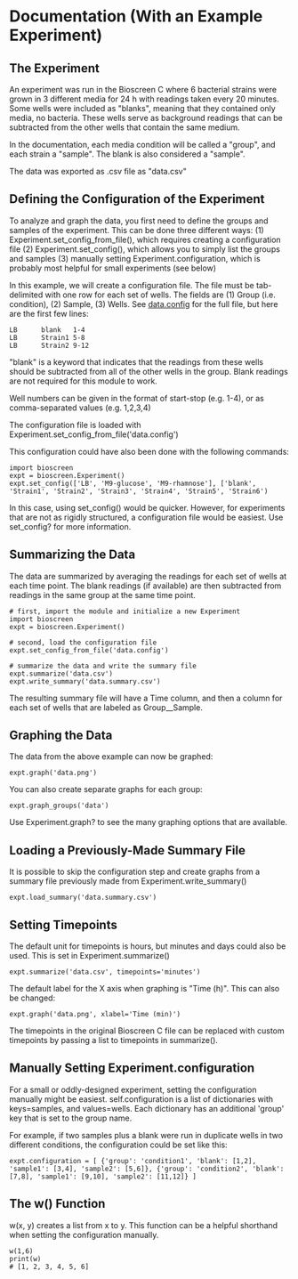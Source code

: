 # Documentation (With an Example Experiment)

## The Experiment

An experiment was run in the Bioscreen C where 6 bacterial strains were grown in 3 different media 
for 24 h with readings taken every 20 minutes. Some wells were included as "blanks", meaning that they
contained only media, no bacteria. These wells serve as background readings that can be subtracted
from the other wells that contain the same medium.

In the documentation, each media condition will be called a "group", and each strain a "sample". 
The blank is also considered a "sample".

The data was exported as .csv file as "data.csv"


## Defining the Configuration of the Experiment

To analyze and graph the data, you first need to define the groups and samples of the experiment.
This can be done three different ways:
(1) Experiment.set_config_from_file(), which requires creating a configuration file
(2) Experiment.set_config(), which allows you to simply list the groups and samples
(3) manually setting Experiment.configuration, which is probably most helpful for small experiments (see below)

In this example, we will create a configuration file. The file must be tab-delimited with one row
for each set of wells. The fields are (1) Group (i.e. condition), (2) Sample, (3) Wells. See [data.config](https://github.com/cwrussell/bioscreen/example/data.config)
for the full file, but here are the first few lines:

```
LB      blank   1-4
LB      Strain1 5-8 
LB      Strain2 9-12
```

"blank" is a keyword that indicates that the readings from these wells should be subtracted from all
of the other wells in the group. Blank readings are not required for this module to work.

Well numbers can be given in the format of start-stop (e.g. 1-4), or as comma-separated values (e.g. 1,2,3,4)

The configuration file is loaded with Experiment.set_config_from_file('data.config')

This configuration could have also been done with the following commands:

```
import bioscreen
expt = bioscreen.Experiment()
expt.set_config(['LB', 'M9-glucose', 'M9-rhamnose'], ['blank', 'Strain1', 'Strain2', 'Strain3', 'Strain4', 'Strain5', 'Strain6')
```

In this case, using set_config() would be quicker. However, for experiments that are not as rigidly structured,
a configuration file would be easiest. Use set_config? for more information.


## Summarizing the Data

The data are summarized by averaging the readings for each set of wells at each time point. The blank
readings (if available) are then subtracted from readings in the same group at the same time point.

```
# first, import the module and initialize a new Experiment
import bioscreen
expt = bioscreen.Experiment()

# second, load the configuration file
expt.set_config_from_file('data.config')

# summarize the data and write the summary file
expt.summarize('data.csv')
expt.write_summary('data.summary.csv')
```

The resulting summary file will have a Time column, and then a column for each set of wells that are
labeled as Group__Sample.


## Graphing the Data

The data from the above example can now be graphed:

```
expt.graph('data.png')
```

You can also create separate graphs for each group:

```
expt.graph_groups('data')
```

Use Experiment.graph? to see the many graphing options that are available.


## Loading a Previously-Made Summary File

It is possible to skip the configuration step and create graphs from a summary file previously made
from Experiment.write_summary()

```
expt.load_summary('data.summary.csv')
```

## Setting Timepoints

The default unit for timepoints is hours, but minutes and days could also be used. This is set
in Experiment.summarize()

```
expt.summarize('data.csv', timepoints='minutes')
```

The default label for the X axis when graphing is "Time (h)". This can also be changed:

```
expt.graph('data.png', xlabel='Time (min)')
```

The timepoints in the original Bioscreen C file can be replaced with custom timepoints by passing a
list to timepoints in summarize().


## Manually Setting Experiment.configuration

For a small or oddly-designed experiment, setting the configuration manually might be easiest.
self.configuration is a list of dictionaries with keys=samples, and values=wells. Each dictionary
has an additional 'group' key that is set to the group name.

For example, if two samples plus a blank were run in duplicate wells in two different conditions,
the configuration could be set like this:

```
expt.configuration = [ {'group': 'condition1', 'blank': [1,2], 'sample1': [3,4], 'sample2': [5,6]}, {'group': 'condition2', 'blank': [7,8], 'sample1': [9,10], 'sample2': [11,12]} ]
```

## The w() Function

w(x, y) creates a list from x to y. This function can be a helpful shorthand when setting the configuration manually.

```
w(1,6)
print(w)
# [1, 2, 3, 4, 5, 6]
```
